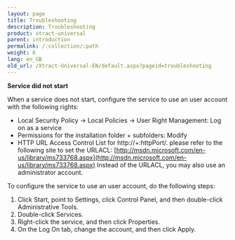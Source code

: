 ```yaml
---
layout: page
title: Troubleshooting
description: Troubleshooting
product: xtract-universal
parent: introduction
permalink: /:collection/:path
weight: 6
lang: en_GB
old_url: /Xtract-Universal-EN/default.aspx?pageid=troubleshooting
---
```


**Service did not start**

When a service does not start, configure the service to use an user account with the following rights: 

- Local Security Policy -> Local Policies -> User Right Management: Log on as a service
- Permissions for the installation folder + subfolders: Modify
- HTTP URL Access Control List for http://+:httpPort/. 
please refer to the following site to set the URLACL: [http://msdn.microsoft.com/en-us/library/ms733768.aspx](http://msdn.microsoft.com/en-us/library/ms733768.aspx)
Instead of the URLACL, you may also use an administrator account.

To configure the service to use an user account, do the following steps: 

1. Click Start, point to Settings, click Control Panel, and then double-click Administrative Tools.
2. Double-click Services.
3. Right-click the service, and then click Properties.
4. On the Log On tab, change the account, and then click Apply.